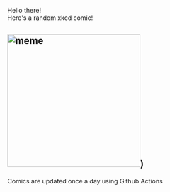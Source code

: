 Hello there! <br>Here's a random xkcd comic!<br>
## <img src="https://imgs.xkcd.com/comics/holy_ghost.png" alt="meme" width="300"/>)<br>
Comics are updated once a day using Github Actions